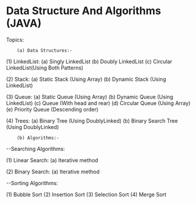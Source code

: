 # Data Structure And Algorithms (JAVA)

Topics:

        (a) Data Structures:-
        
(1) LinkedList:
    (a) Singly LinkedList
    (b) Doubly LinkedList
    (c) Circular LinkedList(Using Both Patterns)

(2) Stack:
    (a) Static Stack (Using Array)
    (b) Dynamic Stack (Using LinkedList)
    
(3) Queue:
    (a) Static Queue (Using Array)
    (b) Dynamic Queue (Using LinkedList)
    (c) Queue (With head and rear)
    (d) Circular Queue (Using Array)
    (e) Priority Queue (Descending order)
    
(4) Trees:
    (a) Binary Tree (Using DoublyLinked)
    (b) Binary Search Tree (Using DoublyLinked)

    
        (b) Algorithms:-
        
  --Searching Algorithms:
  
(1) Linear Search:
   (a) Iterative method
  
(2) Binary Search:
   (a) Iterative method


  --Sorting Algorithms:

(1) Bubble Sort
(2) Insertion Sort
(3) Selection Sort
(4) Merge Sort

